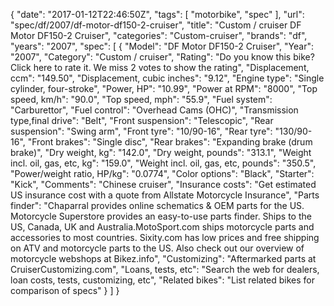 {
    "date": "2017-01-12T22:46:50Z",
    "tags": [
        "motorbike",
        "spec"
    ],
    "url": "spec\/df\/2007\/df-motor-df150-2-cruiser",
    "title": "Custom \/ cruiser DF Motor DF150-2 Cruiser",
    "categories": "Custom-cruiser",
    "brands": "df",
    "years": "2007",
    "spec": [
        {
            "Model": "DF Motor DF150-2 Cruiser",
            "Year": "2007",
            "Category": "Custom \/ cruiser",
            "Rating": "Do you know this bike?Click here to rate it. We miss 2 votes to show the rating",
            "Displacement, ccm": "149.50",
            "Displacement, cubic inches": "9.12",
            "Engine type": "Single cylinder, four-stroke",
            "Power, HP": "10.99",
            "Power at RPM": "8000",
            "Top speed, km\/h": "90.0",
            "Top speed, mph": "55.9",
            "Fuel system": "Carburettor",
            "Fuel control": "Overhead Cams (OHC)",
            "Transmission type,final drive": "Belt",
            "Front suspension": "Telescopic",
            "Rear suspension": "Swing arm",
            "Front tyre": "10\/90-16",
            "Rear tyre": "130\/90-16",
            "Front brakes": "Single disc",
            "Rear brakes": "Expanding brake (drum brake)",
            "Dry weight, kg": "142.0",
            "Dry weight, pounds": "313.1",
            "Weight incl. oil, gas, etc, kg": "159.0",
            "Weight incl. oil, gas, etc, pounds": "350.5",
            "Power\/weight ratio, HP\/kg": "0.0774",
            "Color options": "Black",
            "Starter": "Kick",
            "Comments": "Chinese cruiser",
            "Insurance costs": "Get estimated US insurance cost with a quote from Allstate Motorcycle Insurance",
            "Parts finder": "Chaparral provides online schematics & OEM parts for the US.   Motorcycle Superstore provides an easy-to-use parts finder. Ships to the US, Canada, UK and Australia.MotoSport.com ships motorcycle parts and accessories to most countries.    Sixity.com has low prices and free shipping on ATV and motorcycle parts to the US. Also check out our overview of motorcycle webshops at Bikez.info",
            "Customizing": "Aftermarked parts at CruiserCustomizing.com",
            "Loans, tests, etc": "Search the web for dealers, loan costs, tests, customizing, etc",
            "Related bikes": "List related bikes for comparison of specs"
        }
    ]
}